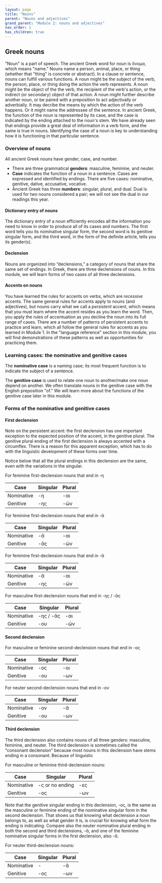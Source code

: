 ```yaml
---
layout: page
title: "Nouns"
parent: "Nouns and adjectives"
grand_parent: "Module 2: nouns and adjectives"
nav_order: 1
has_children: true
---
```



## Greek nouns 

"Noun" is a part of speech. The ancient Greek word for noun is ὄνομα, which means "name." Nouns name a person, animal, place, or thing (whether that "thing" is concrete or abstract). In a clause or sentence, nouns can fulfill various functions. A noun might be the subject of the verb, the person, place, or thing doing the action the verb represents. A noun might be the object of the the verb, the recipient of the verb's action, or the indirect (or secondary) object of that action. A noun might further describe another noun, or be paired with a preposition to act adjectivally or adverbially. It may decribe the means by which the action of the verb happens. Or it might name the addressee of the sentence. In ancient Greek, the function of the noun is represented by its case, and the case is indicated by the ending attached to the noun's stem. We have already seen that endings provide a great deal of information in a verb form, and the same is true in nouns. Identifying the case of a noun is key to understanding how it is functioning in that particular sentence. 


### Overview of nouns 

All ancient Greek nouns have gender, case, and number.
- There are three grammatical **genders**: masculine, feminine, and neuter.
- **Case** indicates the function of a noun in a sentence. Cases are expressed and identified by endings. There are five cases: nominative, genitive, dative, accusative, vocative. 
- Ancient Greek has three **numbers**: singular, plural, and dual. Dual is used for two nouns considered a pair; we will not see the dual in our readings this year. 

#### Dictionary entry of nouns 

The dictionary entry of a noun efficiently encodes all the information you need to know in order to produce all of its cases and numbers. The first word tells you its nominative singular form, the second word is its genitive singular form, and the third word, in the form of the definite article, tells you its gender(s).

#### Declension 

Nouns are organized into “declensions,” a category of nouns that share the same set of endings. In Greek, there are three declensions of nouns. In this module, we will learn forms of two cases of all three declensions.

#### Accents on nouns

You have learned the rules for accents on verbs, which are *recessive* accents. The same general rules for accents apply to nouns (and adjectives), but nouns carry what we call a *persistent* accent, which means that you must learn where the accent resides as you learn the word. Then, you apply the rules of accentuation as you decline the noun into its full range of cases. There are a number of patterns of persistent accents to practice and learn, which all follow the general rules for accents as you learned in Module 1. In the "language reference" section in this module, you will find demonstrations of these patterns as well as opportunities for practicing them.

### Learning cases: the nominative and genitive cases  

The **nominative case** is a naming case; its most frequent function is to indicate the subject of a sentence. 

The **genitive case** is used to relate one noun to another/make one noun depend on another. We often translate nouns in the genitive case with the English preposition "of." We will learn more about the functions of the genitive case later in this module.

### Forms of the nominative and genitive cases 

#### First declension

Note on the persistent accent: the first declension has one important exception to the expected position of the accent, in the genitive plural. The genitive plural ending of the first declension is always accented with a circumflex. There is a reason for this apparent exception, which has to do with the linguistic development of these forms over time. 

Notice below that all the plural endings in this declension are the same, even with the variations in the singular.

For feminine first-declension nouns that end in -η

| Case | Singular | Plural |
| --- |----------- | ----------- |
| Nominative | -η | -αι |
| Genitive | -ης | -ῶν |

For feminine first-declension nouns that end in -ᾱ

| Case | Singular | Plural |
| --- |----------- | ----------- |
| Nominative | -ᾱ | -αι |
| Genitive | -ᾱς | -ῶν |

For feminine first-declension nouns that end in -ᾰ

| Case | Singular | Plural |
| --- |----------- | ----------- |
| Nominative | -ᾰ | -αι |
| Genitive | -ης | -ῶν |

For masculine first-declension nouns that end in -ης / -ᾱς

| Case | Singular | Plural |
| --- |----------- | ----------- |
| Nominative | -ης / -ᾱς | -αι |
| Genitive | -ου | -ῶν |


#### Second declension

For masculine or feminine second-declension nouns that end in -ος

| Case | Singular | Plural |
| --- |----------- | ----------- |
| Nominative | -ος | -οι |
| Genitive | -ου | -ων |

For neuter second-declension nouns that end in -ον

| Case | Singular | Plural |
| --- |----------- | ----------- |
| Nominative | -ον | -ᾰ |
| Genitive | -ου | -ων |


#### Third declension

The third declension also contains nouns of all three genders: masculine, feminine, and neuter. The third declension is sometimes called the "consonant declension" because most nouns in this declension have stems ending in a consonant. Because of linguistic 

For masculine or feminine third-declension nouns:

| Case | Singular | Plural |
| --- |----------- | ----------- |
| Nominative | -ς or no ending | -ες  |
| Genitive | -ος  | -ων |

Note that the genitive singular ending in this declension, -ος, is the same as the masculine or feminine ending of the nominative singular form in the second declension. That shows us that knowing what declension a noun belongs to, as well as what gender it is, is crucial for knowing what form the ending is indicating. Compare also the neuter nominative plural ending in both the second and third declensions, -ᾰ, and one of the feminine nominative singular forms in the first declension, also -ᾰ.

For neuter third-declension nouns:

| Case | Singular | Plural |
| --- |----------- | ----------- |
| Nominative | - | -ᾰ |
| Genitive | -ος | -ων |
